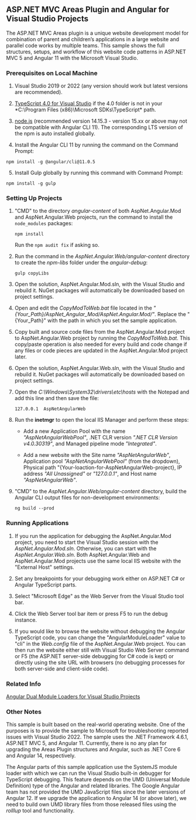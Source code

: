 ## ASP.NET MVC Areas Plugin and Angular for Visual Studio Projects

The ASP.NET MVC Areas plugin is a unique website development model for combination of parent and children’s applications in a large website and parallel code works by multiple teams. This sample shows the full structures, setups, and workflow of this website code patterns in ASP.NET MVC 5 and Angular 11 with the Microsoft Visual Studio.

### Prerequisites on Local Machine

1. Visual Studio 2019 or 2022 (any version should work but latest versions are recommended).

2. [TypeScript 4.0 for Visual Studio](https://marketplace.visualstudio.com/items?itemName=TypeScriptTeam.typescript-40) if the 4.0 folder is not in your *C:\Program Files (x86)\Microsoft SDKs\TypeScript\* path.

3. [node.js](https://nodejs.org/en/) (recommended version 14.15.3 - version 15.xx or above may not be compatible with Angular CLI 11). The corresponding LTS version of the npm is auto installed globally.

4. Install the Angular CLI 11 by running the command on the Command Prompt:
 
`npm install -g @angular/cli@11.0.5`

5. Install Gulp globally by running this command with Command Prompt:
 
`npm install -g gulp`

### Setting Up Projects

1. "CMD" to the directory *angular-content* of both AspNet.Angular.Mod and AspNet.Angular.Web projects, run the command to install the `node_modules` packages:

    `npm install`
	
    Run the `npm audit fix` if asking so.

2. Run the command in the *AspNet.Angular.Web/angular-content* directory to create the *npm-libs* folder under the *angular-debug*:

    `gulp copyLibs`

3. Open the solution, AspNet.Angular.Mod.sln, with the Visual Studio and rebuild it. NuGet packages will automatically be downloaded based on project settings.

4. Open and edit the *CopyModToWeb.bat* file located in the *"{Your_Path}/AspNet_Angular_Mod/AspNet.Angular.Mod/"*. Replace the "{Your_Path}" with the path in which you set the sample application. 

5. Copy built and source code files from the AspNet.Angular.Mod project to AspNet.Angular.Web project by running the *CopyModToWeb.bat*. This copy/paste operation is also needed for every build and code change if any files or code pieces are updated in the AspNet.Angular.Mod project later.

6. Open the solution, AspNet.Angular.Web.sln, with the Visual Studio and rebuild it. NuGet packages will automatically be downloaded based on project settings.

6. Open the *C:\Windows\System32\drivers\etc\hosts* with the Notepad and add this line and then save the file:

    `127.0.0.1  AspNetAngularWeb`

7. Run the **inetmgr** to open the local IIS Manager and perform these steps:

    - Add a new Application Pool with the name *"AspNetAngularWebPool"*, .NET CLR version *".NET CLR Version v4.0.30319"*, and Managed pipeline mode *"Integrated"*. 
    
	- Add a new website with the Site name *"AspNetAngularWeb"*, Application pool *"AspNetAngularWebPool"* (from the dropdown), Physical path "{Your-loaction-for-AspNetAngularWeb-project}, IP address *"All Unassigned"* or *"127.0.0.1"*, and Host name *"AspNetAngularWeb"*. 

8. "CMD" to the *AspNet.Angular.Web/angular-content* directory, build the Angular CLI output files for non-development environments:

    `ng build --prod`

### Running Applications

1. If you run the application for debugging the AspNet.Angular.Mod project, you need to start the Visual Studio session with the *AspNet.Angular.Mod.sln*. Otherwise, you can start with the *AspNet.Angular.Web.sln*. Both AspNet.Angular.Web and AspNet.Angular.Mod projects use the same local IIS website with the "External Host" settings.

2. Set any breakpoints for your debugging work either on ASP.NET C# or Angular TypeScript parts.

3. Select "Microsoft Edge" as the Web Server from the Visual Studio tool bar.

4. Click the Web Server tool bar item or press F5 to run the debug instance. 

5. If you would like to browse the website without debugging the Angular TypeScript code, you can change the "AngularModuleLoader" value to "cli" in the *Web.config* file of the AspNet.Angular.Web project. You can then run the website either still with Visual Studio Web Server command or F5 (the ASP.NET server-side debugging for C# code is kept) or directly using the site URL with browsers (no debugging processes for both server-side and client-side code).  

### Related Info

[Angular Dual Module Loaders for Visual Studio Projects](https://github.com/shenweiliu/AngularDualModuleLoaders)

### Other Notes

This sample is built based on the real-world operating website. One of the purposes is to provide the sample to Microsoft for troubleshooting reported issues with Visual Studio 2022. The sample uses the .NET Framework 4.6.1, ASP.NET MVC 5, and Angular 11. Currently, there is no any plan for upgrading the Areas Plugin structures and Angular, such as .NET Core 6 and Angular 14, respectively.
 
The Angular parts of this sample application use the SystemJS module loader with which we can run the Visual Studio built-in debugger for TypeScript debugging. This feature depends on the UMD (Universal Module Definition) type of the Angular and related libraries. The Google Angular team has not provided the UMD JavaScript files since the later versions of Angular 12. If we upgrade the application to Angular 14 (or above later), we need to build own UMD library files from those released files using the *rolllup* tool and functionality.
